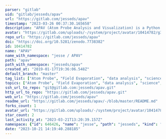 ```yaml
---
parser: "gitlab"
uid: "gitlab/jesseds/apav"
url: "https://gitlab.com/jesseds/apav"
timestamp: "2023-03-26 00:37:30.165658"
description: "APAV (Atom Probe Analysis and Visualization) is a Python library for the analysis and  visualization of atom probe tomography experiments."
avatar: "https://gitlab.com/uploads/-/system/project/avatar/10414782/g39334.png"
repo_url: "https://gitlab.com/jesseds/apav"
doi: "https://doi.org/10.5281/zenodo.7738382"
id: 10414782
name: "APAV"
name_with_namespace: "jesse / APAV"
path: "apav"
path_with_namespace: "jesseds/apav"
created_at: "2019-01-17T19:36:06.548Z"
default_branch: "master"
tag_list: ["Atom Probe", "Field Evaporation", "data analysis", "science", "tomography"]
topics: ["Atom Probe", "Field Evaporation", "data analysis", "science", "tomography"]
ssh_url_to_repo: "git@gitlab.com:jesseds/apav.git"
http_url_to_repo: "https://gitlab.com/jesseds/apav.git"
web_url: "https://gitlab.com/jesseds/apav"
readme_url: "https://gitlab.com/jesseds/apav/-/blob/master/README.md"
forks_count: 1
avatar_url: "https://gitlab.com/uploads/-/system/project/avatar/10414782/g39334.png"
star_count: 2
last_activity_at: "2023-03-21T13:20:39.157Z"
namespace: {"id": 646426, "name": "jesse", "path": "jesseds", "kind": "user", "full_path": "jesseds", "parent_id": null, "avatar_url": "https://secure.gravatar.com/avatar/d4c52e5f48b44ee179e212ea23b3d9bd?s=80&d=identicon", "web_url": "https://gitlab.com/jesseds"}
date: "2023-10-21 14:19:40.288185"
---
```

